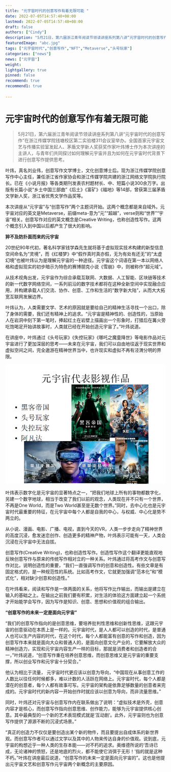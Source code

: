 ```yaml
---
title: "元宇宙时代的创意写作有着无限可能 "
date: 2022-07-05T14:57:40+08:00
lastmod: 2022-07-05T14:57:40+08:00
draft: false
authors: ["Cindy"]
description: "5月21日，第六届浙江青年阅读节领读讲座系列第八讲“元宇宙时代的创意写作”在浙江传媒学院钱塘校区第二实验楼311会议室举办。全国首家元宇宙文艺与传播实验室发起人、茅盾文学新人奖获奖作家叶炜博士作为本次讲座的主讲人，与青年们共同探讨如何理解元宇宙并且为如何在元宇宙时代背景下进行创意写作提供思考。"
featuredImage: "abc.jpg"
tags: ["元宇宙时代","创意写作","NFT","Metaverse","头号玩家"]
categories: ["news"]
news: ["元宇宙"]
weight: 
lightgallery: true
pinned: false
recommend: true
recommend1: true

---
```


# 元宇宙时代的创意写作有着无限可能 

> 5月21日，第六届浙江青年阅读节领读讲座系列第八讲“元宇宙时代的创意写作”在浙江传媒学院钱塘校区第二实验楼311会议室举办。全国首家元宇宙文艺与传播实验室发起人、茅盾文学新人奖获奖作家叶炜博士作为本次讲座的主讲人，与青年们共同探讨如何理解元宇宙并且为如何在元宇宙时代背景下进行创意写作提供思考。

叶炜，真名刘业伟，创意写作文学博士，文化创意博士后。现为浙江传媒学院创意写作中心主任，兼任浙江省作家协会和浙江传媒学院共建的浙江网络文学院执行院长。已在《小说月报》等各类期刊发表农村题材长、中、短篇小说300余万字。出版有长篇小说“乡土中国三部曲”《后土》《富矿》《福地》等14部，曾获第三届茅盾文学新人奖，浙江省优秀文学作品奖等。

本次讲座从“元宇宙”与“创意写作”两个主题词开始。这两个概念都是来自域外。元宇宙对应的英文是Metaverse，前缀meta-意为“元”“超越”，verse则和“世界”“宇宙”相关。创意写作对应的英文概念是Creative Writing，也称创造性写作。这两个概念引入到中国以后都产生了很大的影响。

**猝不及防扑面而来的元宇宙**

20世纪90年代初，著名科学家钱学森先生就将基于虚拟现实技术构建的新型信息空间命名为“灵境”，而《红楼梦》中“假作真时真亦假，无为有处有还无”的“太虚幻境”也被叶炜认为是理解元宇宙的一种途径。元宇宙这个词语在第一本以网络人格和虚拟现实的初步暗示为特色的赛博朋克小说《雪崩》中，则被称作“超元域”。

从技术视角出发，元宇宙作为综合承载互联网、大数据、人工智能、区块链等技术的新一代数字网络空间，一系列前沿的数字技术都将在这种全新空间中实现融合应用，并构建承载人们交流、协作、创意、工作和生活的“数字新大陆”，从而大大拓宽互联网发展边界。    

叶炜认为，人类需要文学、艺术的原因就是要给自己的精神生活寻找一个出口，除了身体的需要，我们还有精神上的追求。“元宇宙是精神性的、创造性的，当原始人在岩洞中刻下第一笔时，捧起红土在岩壁上描画出一个形象时，打猎后在篝火旁吃饱喝足开始讲故事时，人类就已经在开始创造元宇宙了。”叶炜说道。

在讲座中，叶炜通过《头号玩家》《失控玩家》《哪吒之魔童降世》等电影作品对元宇宙进行了更加深层的思考——未来在元宇宙，我们可以自由地往返于现实世界和虚拟空间之间，完全遨游在精神世界当中，也许现实和虚拟不再有泾渭分明的界限。

![元宇宙代表影视作品](abc.jpg)

叶炜表示数字化是元宇宙的显著特点之一，“把我们地球上所有的事物都数字化，另建一个数字地球，相当于改变了我们以前的观念，人类现在并不只有一个世界，不再是One World，而是Two World甚至是无数个世界。”同时，去中心化也是元宇宙时代最重要的特征，在元宇宙中每个人都是自我的中心，与权威、中心化是势不两立的。

从小说、漫画、电影、广播、电视，直到今天的VR，人类一步步走向了精神世界的高度沉浸，愈发迷恋创作、创造更多的精神产物，叶炜表示可能有一天，人类会沉浸在元宇宙中无法自拔。

创意写作(Creative Writing)，也称创造性写作。创造性写作这个翻译更能直观地反映创意写作与原来的传统写作相对立的一种关系。叶炜通过将高考作文与创意写作对比，说明创造性的重要，“我们一直强调写作的创意和创造性。有些文章是有固定格式的，是一种规范性的系统。比如高考作文，它就更加强调“范本化”和“模式化”，相对缺少创意和创造性。”

在叶炜看来，阅读和写作是一体两面的关系，他将写作比作输出，而输出是建立在输入的基础之上。在输出之前我们要有积累，对生活的体验这方面建立起一个系统才开始能学会写作，因为写作是知识、创意、思想和价值观的组合输出。

**“创意写作的未来一定是面向元宇宙”**

“我们的创意写作指向的是创意思维，要培养批判性思维和创新性思维，这跟元宇宙的创意驱动在本质上是一样的。元宇宙时代，是人人都可以创造的时代，是普通人也可以生产内容的时代，在这个时代，每个人都能富有创意的写作和创造，因为创意写作本来就是面向大众和普通人的，是面向创意文化产业的，它要解放大众的精神创造力，实现和元宇宙内容生产一样的目标，那就是消费者和创造者的合一，”叶炜说道，“创意写作重在培养创意思维，而创意思维又是元宇宙的重要支撑，所以创业写作和元宇宙十分契合。”

他认为相比于流量， 元宇宙时代更应该以创意为导向，“中国现在从事创意工作的人数比以往任何时候都多，难以计数的人活跃在网络上。元宇宙时代，每个人都是潜在的创意者，每个人都有故事可写。元宇宙的架构是依靠足够数量的创意者来完成的。元宇宙时代的新内容一开始创作时就应该以创意为导向，而非流量思维。”

同时，叶炜还对元宇宙与创意写作内在联系做出了说明：“虚拟技术是外壳，创意内容才是核心，而创意写作指向创意思维、创作能力，能够为元宇宙提供核心创意。其中最典型的一个新的艺术表现模式就是‘互动剧’。此外，元宇宙则也为创意写作提供了源源不断的沉浸式场景。”

“真正的创造力不仅仅是要创造出某个新的物件，而且要提出自成体系的新世界观。而创意写作者可以通过文学以及其中的人物来传达自身的价值观。说到底，元宇宙的构想近乎一种人类的生存本能——对不朽的追求。奥维德所说的‘吾诗已成，无论诸神的愤怒，还是地底的烈火，都不能使它消弭于无形！’指的就是这种不朽。”叶炜在讲座最后说道，“创意写作的未来一定是面向元宇宙的”。这也是他提出元宇宙文艺和创意写作元宇宙两个新概念的主要原因。